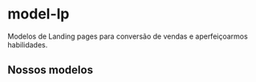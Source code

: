 # model-lp

Modelos de Landing pages para conversão de vendas e aperfeiçoarmos habilidades.

## Nossos modelos